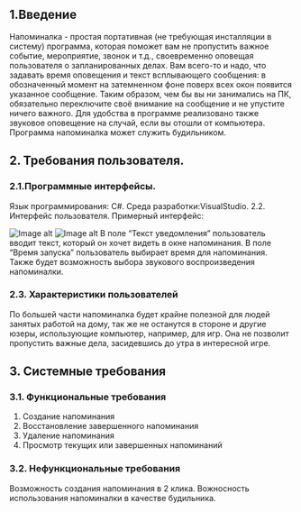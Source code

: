 ## 1.Введение
Напоминалка - простая портативная (не требующая инсталляции в систему) программа, которая поможет вам не пропустить важное событие, мероприятие, звонок и т.д., своевременно оповещая пользователя о запланированных делах.
Вам всего-то и надо, что задавать время оповещения и текст всплывающего сообщения: в обозначенный момент на затемненном фоне поверх всех окон появится указанное сообщение. Таким образом, чем бы вы ни занимались на ПК, обязательно переключите своё внимание на сообщение и не упустите ничего важного.
Для удобства в программе реализовано также звуковое оповещение на случай, если вы отошли от компьютера.
Программа напоминалка может служить будильником.

## 2. Требования пользователя.
### 2.1.Программные интерфейсы.
Язык программирования: С#.
Среда разработки:VisualStudio.
2.2. Интерфейс пользователя.
Примерный интерфейс:
 
 ![Image alt](https://github.com/vladislavtruskov/laba2/blob/master/123.png)
  ![Image alt](https://github.com/vladislavtruskov/laba2/blob/master/1234.png)
В поле “Текст уведомления” пользователь вводит текст, который он хочет видеть в окне напоминания.
В поле “Время запуска” пользователь выбирает время для напоминания.
Также будет возможность выбора звукового воспроизведения напоминалки.
### 2.3. Характеристики пользователей
По большей части напоминалка будет крайне полезной для людей занятых работой на дому, так же не останутся в стороне и другие юзеры, использующие компьютер, например, для игр. Она не позволит пропустить важные дела, засидевшись до утра в интересной игре.

## 3. Системные требования
### 3.1. Функциональные требования
1. Создание напоминания
2. Восстановление завершенного напоминания 
3. Удаление напоминания
4. Просмотр текущих или завершенных напоминаний
### 3.2. Нефункциональные требования
Возможность создания напоминания в 2 клика. Вожносность использования напоминалки в качестве будильника.
